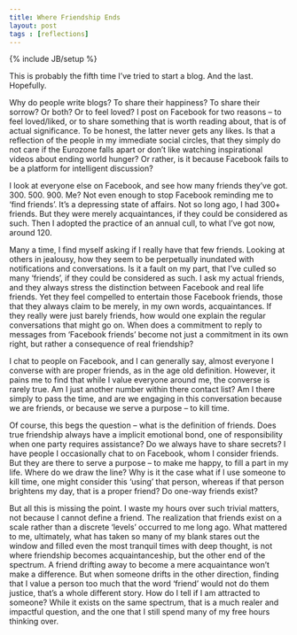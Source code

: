 ```yaml
---
title: Where Friendship Ends
layout: post
tags : [reflections]
---
```

{% include JB/setup %}

This is probably the fifth time I’ve tried to start a blog. And the last. Hopefully.

Why do people write blogs? To share their happiness? To share their sorrow? Or both? Or to feel loved? I post on Facebook for two reasons – to feel loved/liked, or to share something that is worth reading about, that is of actual significance. To be honest, the latter never gets any likes. Is that a reflection of the people in my immediate social circles, that they simply do not care if the Eurozone falls apart or don’t like watching inspirational videos about ending world hunger? Or rather, is it because Facebook fails to be a platform for intelligent discussion?

<!--more-->

I look at everyone else on Facebook, and see how many friends they’ve got. 300. 500. 900. Me? Not even enough to stop Facebook reminding me to ‘find friends’. It’s a depressing state of affairs. Not so long ago, I had 300+ friends. But they were merely acquaintances, if they could be considered as such. Then I adopted the practice of an annual cull, to what I’ve got now, around 120.

Many a time, I find myself asking if I really have that few friends. Looking at others in jealousy, how they seem to be perpetually inundated with notifications and conversations. Is it a fault on my part, that I’ve culled so many ‘friends’, if they could be considered as such. I ask my actual friends, and they always stress the distinction between Facebook and real life friends. Yet they feel compelled to entertain those Facebook friends, those that they always claim to be merely, in my own words, acquaintances. If they really were just barely friends, how would one explain the regular conversations that might go on. When does a commitment to reply to messages from ‘Facebook friends’ become not just a commitment in its own right, but rather a consequence of real friendship?

I chat to people on Facebook, and I can generally say, almost everyone I converse with are proper friends, as in the age old definition. However, it pains me to find that while I value everyone around me, the converse is rarely true. Am I just another number within there contact list? Am I there simply to pass the time, and are we engaging in this conversation because we are friends, or because we serve a purpose – to kill time.

Of course, this begs the question – what is the definition of friends. Does true friendship always have a implicit emotional bond, one of responsibility when one party requires assistance? Do we always have to share secrets? I have people I occasionally chat to on Facebook, whom I consider friends. But they are there to serve a purpose – to make me happy, to fill a part in my life. Where do we draw the line? Why is it the case what if I use someone to kill time, one might consider this ‘using’ that person, whereas if that person brightens my day, that is a proper friend? Do one-way friends exist?

But all this is missing the point. I waste my hours over such trivial matters, not because I cannot define a friend. The realization that friends exist on a scale rather than a discrete ‘levels’ occurred to me long ago. What mattered to me, ultimately, what has taken so many of my blank stares out the window and filled even the most tranquil times with deep thought, is not where friendship becomes acquaintanceship, but the other end of the spectrum. A friend drifting away to become a mere acquaintance won’t make a difference. But when someone drifts in the other direction, finding that I value a person too much that the word ‘friend’ would not do them justice, that’s a whole different story. How do I tell if I am attracted to someone? While it exists on the same spectrum, that is a much realer and impactful question, and the one that I still spend many of my free hours thinking over.